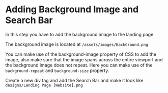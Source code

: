 # Adding Background Image and Search Bar

In this step you have to add the background image to the landing page 

The background image is located at `/assets/images/BackGround.png` 

You can make use of the background-image property of CSS to add the image, also make sure that the image spans across the entire viewport and the background image does not repeat. Here you can make use of the `background-repeat` and `background-size` property. 

Create a new div tag and add the Search Bar and make it look like `designs/Landing Page [Website].png`